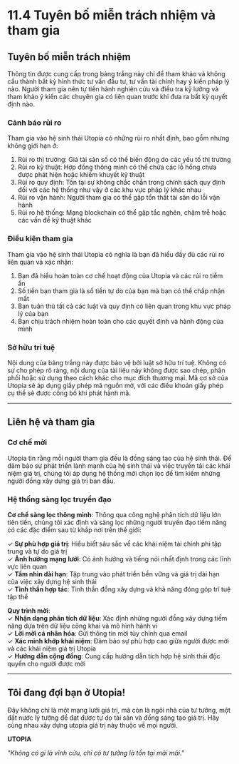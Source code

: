 # 11.4 Tuyên bố miễn trách nhiệm và tham gia

## Tuyên bố miễn trách nhiệm

Thông tin được cung cấp trong bảng trắng này chỉ để tham khảo và không cấu thành bất kỳ hình thức tư vấn đầu tư, tư vấn tài chính hay ý kiến pháp lý nào. Người tham gia nên tự tiến hành nghiên cứu và điều tra kỹ lưỡng và tham khảo ý kiến các chuyên gia có liên quan trước khi đưa ra bất kỳ quyết định nào.

### Cảnh báo rủi ro

Tham gia vào hệ sinh thái Utopia có những rủi ro nhất định, bao gồm nhưng không giới hạn ở:

1. Rủi ro thị trường: Giá tài sản số có thể biến động do các yếu tố thị trường
2. Rủi ro kỹ thuật: Hợp đồng thông minh có thể chứa các lỗ hổng chưa được phát hiện hoặc khiếm khuyết kỹ thuật
3. Rủi ro quy định: Tồn tại sự không chắc chắn trong chính sách quy định đối với các hệ thống như vậy ở các khu vực pháp lý khác nhau
4. Rủi ro vận hành: Người tham gia có thể gặp tổn thất tài sản do lỗi vận hành
5. Rủi ro hệ thống: Mạng blockchain có thể gặp tắc nghẽn, chậm trễ hoặc các vấn đề kỹ thuật khác

### Điều kiện tham gia

Tham gia vào hệ sinh thái Utopia có nghĩa là bạn đã hiểu đầy đủ các rủi ro liên quan và xác nhận:

1. Bạn đã hiểu hoàn toàn cơ chế hoạt động của Utopia và các rủi ro tiềm ẩn
2. Số tiền bạn tham gia là số tiền tự do của bạn mà bạn có thể chấp nhận mất
3. Bạn tuân thủ tất cả các luật và quy định có liên quan trong khu vực pháp lý của bạn
4. Bạn chịu trách nhiệm hoàn toàn cho các quyết định và hành động của mình

### Sở hữu trí tuệ

Nội dung của bảng trắng này được bảo vệ bởi luật sở hữu trí tuệ. Không có sự cho phép rõ ràng, nội dung của tài liệu này không được sao chép, phân phối hoặc sử dụng theo cách khác cho mục đích thương mại. Mã cơ sở của Utopia sẽ áp dụng giấy phép mã nguồn mở, với các điều khoản giấy phép cụ thể sẽ được công bố khi phát hành mã.

---

## Liên hệ và tham gia

### Cơ chế mời

Utopia tin rằng mỗi người tham gia đều là đồng sáng tạo của hệ sinh thái. Để đảm bảo sự phát triển lành mạnh của hệ sinh thái và việc truyền tải các khái niệm giá trị, chúng tôi áp dụng hệ thống mời chọn lọc để tìm kiếm những người đồng xây dựng giá trị ban đầu.

### Hệ thống sàng lọc truyền đạo

**Cơ chế sàng lọc thông minh**: Thông qua công nghệ phân tích dữ liệu lớn tiên tiến, chúng tôi xác định và sàng lọc những người truyền đạo tiềm năng có các đặc điểm sau từ khắp nơi trên thế giới:

✓ **Sự phù hợp giá trị**: Hiểu biết sâu sắc về các khái niệm tài chính phi tập trung và tự do giá trị  
✓ **Ảnh hưởng mạng lưới**: Có ảnh hưởng và tiếng nói nhất định trong các lĩnh vực liên quan  
✓ **Tầm nhìn dài hạn**: Tập trung vào phát triển bền vững và giá trị dài hạn của việc xây dựng hệ sinh thái  
✓ **Tinh thần hợp tác**: Tinh thần đồng xây dựng và khả năng đóng góp trí tuệ tập thể

**Quy trình mời**:  
✓ **Nhận dạng phân tích dữ liệu**: Xác định những người đồng xây dựng tiềm năng dựa trên dữ liệu công khai và mô hình hành vi  
✓ **Lời mời cá nhân hóa**: Gửi thông tin mời tùy chỉnh qua email  
✓ **Xác minh khớp khái niệm**: Đảm bảo sự phù hợp cao giữa người được mời và các khái niệm giá trị Utopia  
✓ **Hướng dẫn cộng đồng**: Cung cấp hướng dẫn tích hợp hệ sinh thái độc quyền cho người được mời

---

## Tôi đang đợi bạn ở Utopia!

Đây không chỉ là một mạng lưới giá trị, mà còn là ngôi nhà của tư tưởng, một đất nước lý tưởng để đạt được tự do tài sản và đồng sáng tạo giá trị. Hãy cùng nhau xây dựng utopia giá trị này thuộc về mọi người.

**UTOPIA**

*"Không có gì là vĩnh cửu, chỉ có tư tưởng là tồn tại mãi mãi."*